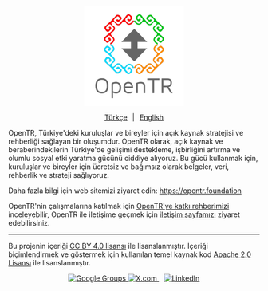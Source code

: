 <p align="center" width="100%">
    <img src="https://raw.githubusercontent.com/OpenTRFoundation/OpenTR/main/static/images/open-tr-new-logo-02-200x200.png" width="200" height="200" align="center" alt="OpenTR Logo"/>
</p>

<p align="center">
  <a href="https://github.com/OpenTRFoundation/.github/blob/main/.github/profile/README.md" style="margin-right: 10px;">Türkçe</a>|<a href="https://github.com/OpenTRFoundation/.github/blob/main/.github/profile/README-EN.md" style="margin-left: 10px;">English</a>
</p>

OpenTR, Türkiye'deki kuruluşlar ve bireyler için açık kaynak stratejisi ve rehberliği sağlayan bir oluşumdur. OpenTR olarak, açık kaynak ve beraberindekilerin Türkiye'de gelişimi destekleme, işbirliğini artırma ve olumlu sosyal etki yaratma gücünü ciddiye alıyoruz. Bu gücü kullanmak için, kuruluşlar ve bireyler için ücretsiz ve bağımsız olarak belgeler, veri, rehberlik ve strateji sağlıyoruz.

Daha fazla bilgi için web sitemizi ziyaret edin: <https://opentr.foundation>

OpenTR'nin çalışmalarına katılmak için [OpenTR'ye katkı rehberimizi](https://opentr.foundation/docs/about/contribute-to-opentr/) inceleyebilir, OpenTR ile iletişime geçmek için [iletişim sayfamızı](https://opentr.foundation/contact/) ziyaret edebilirsiniz.

---

Bu projenin içeriği [CC BY 4.0 lisansı](https://creativecommons.org/licenses/by/4.0/) ile lisanslanmıştır. İçeriği biçimlendirmek ve göstermek için kullanılan temel kaynak kod [Apache 2.0 Lisansı](./LICENSE) ile lisanslanmıştır.

<p align="center">
  <a href="https://groups.google.com/a/opentr.foundation/g/duyuru">
    <picture>
      <source media="(prefers-color-scheme: dark)" srcset="https://simpleicons.vercel.app/google/fff#gh-dark-mode-only">
      <img alt="Google Groups" src="https://simpleicons.vercel.app/google/000#gh-light-mode-only" width="30" height="30">
    </picture>
  </a>
  <a href="https://x.com/opentr_fdn" style="margin-right: 10px;">
    <picture>
      <source media="(prefers-color-scheme: dark)" srcset="https://simpleicons.vercel.app/x/fff#gh-dark-mode-only">
      <img alt="X.com" src="https://simpleicons.vercel.app/x/000#gh-light-mode-only" width="30" height="30">
    </picture>
  </a>
  <a href="https://www.linkedin.com/company/open-tr">
    <picture>
      <source media="(prefers-color-scheme: dark)" srcset="https://simpleicons.vercel.app/linkedin/fff#gh-dark-mode-only">
      <img alt="LinkedIn" src="https://simpleicons.vercel.app/linkedin/000#gh-light-mode-only" width="30" height="30">
    </picture>
  </a>
</p>